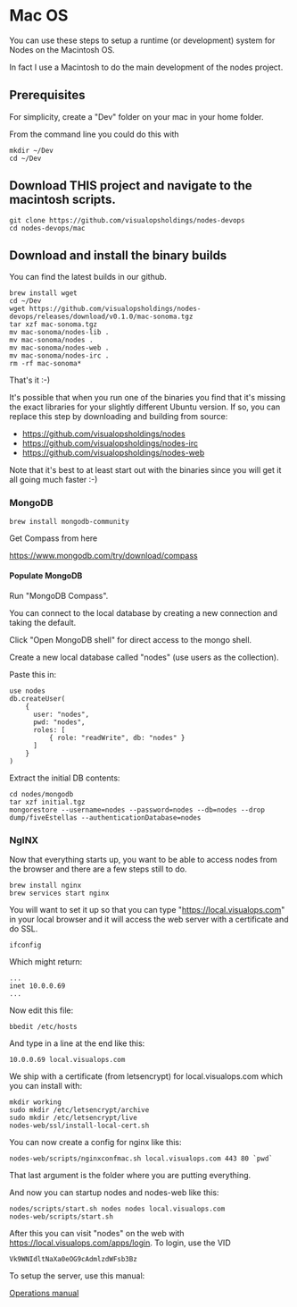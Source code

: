 # Mac OS

You can use these steps to setup a runtime (or development) system for Nodes on the Macintosh OS.

In fact I use a Macintosh to do the main development of the nodes project.

## Prerequisites

For simplicity, create a "Dev" folder on your mac in your home folder.

From the command line you could do this with

```
mkdir ~/Dev
cd ~/Dev
```

## Download THIS project and navigate to the macintosh scripts.

```
git clone https://github.com/visualopsholdings/nodes-devops
cd nodes-devops/mac
```

## Download and install the binary builds

You can find the latest builds in our github.

```
brew install wget
cd ~/Dev
wget https://github.com/visualopsholdings/nodes-devops/releases/download/v0.1.0/mac-sonoma.tgz
tar xzf mac-sonoma.tgz
mv mac-sonoma/nodes-lib .
mv mac-sonoma/nodes .
mv mac-sonoma/nodes-web .
mv mac-sonoma/nodes-irc .
rm -rf mac-sonoma*
```

That's it :-)

It's possible that when you run one of the binaries you find that it's missing the exact libraries
for your slightly different Ubuntu version. If so, you can replace this step by downloading and building from source:

- https://github.com/visualopsholdings/nodes
- https://github.com/visualopsholdings/nodes-irc
- https://github.com/visualopsholdings/nodes-web

Note that it's best to at least start out with the binaries since you will get it all going much
faster :-)

### MongoDB

```
brew install mongodb-community
```

Get Compass from here

https://www.mongodb.com/try/download/compass


#### Populate MongoDB

Run "MongoDB Compass".

You can connect to the local database by creating a new connection and taking the default.

Click "Open MongoDB shell" for direct access to the mongo shell. 

Create a new local database called "nodes" (use users as the collection).

Paste this in:

```
use nodes
db.createUser(
    {
      user: "nodes",
      pwd: "nodes",
      roles: [
          { role: "readWrite", db: "nodes" }
      ]
    }
)
```

Extract the initial DB contents:

```
cd nodes/mongodb
tar xzf initial.tgz
mongorestore --username=nodes --password=nodes --db=nodes --drop dump/fiveEstellas --authenticationDatabase=nodes
```

### NgINX

Now that everything starts up, you want to be able to access nodes from the browser and there
are a few steps still to do.

```
brew install nginx
brew services start nginx
```

You will want to set it up so that you can type "https://local.visualops.com" in your local
browser and it will access the web server with a certificate and do SSL.

```
ifconfig
```

Which might return:

```
...
inet 10.0.0.69
...
```

Now edit this file:

```
bbedit /etc/hosts
```

And type in a line at the end like this:

```
10.0.0.69 local.visualops.com
```

We ship with a certificate (from letsencrypt) for local.visualops.com which you can install with:

```
mkdir working
sudo mkdir /etc/letsencrypt/archive
sudo mkdir /etc/letsencrypt/live
nodes-web/ssl/install-local-cert.sh
```

You can now create a config for nginx like this:

```
nodes-web/scripts/nginxconfmac.sh local.visualops.com 443 80 `pwd`
```

That last argument is the folder where you are putting everything.

And now you can startup nodes and nodes-web like this:

```
nodes/scripts/start.sh nodes nodes local.visualops.com
nodes-web/scripts/start.sh
```

After this you can visit "nodes" on the web with https://local.visualops.com/apps/login. To login, use the VID 

```
Vk9WNIdltNaXa0eOG9cAdmlzdWFsb3Bz
```

To setup the server, use this manual:

[Operations manual](../manuals/OPERATIONS.md)
